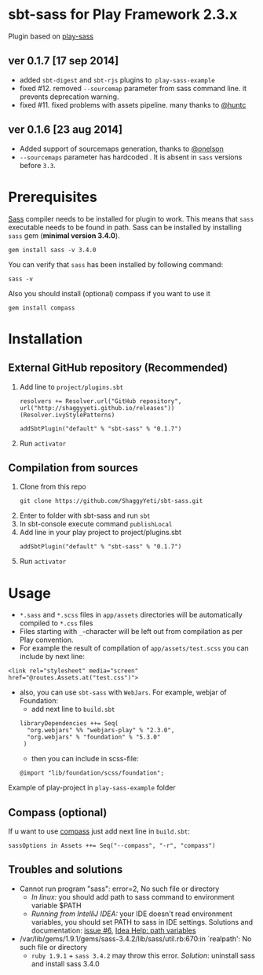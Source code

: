 sbt-sass for Play Framework 2.3.x
========
Plugin based on [play-sass][play-sass] 

## ver 0.1.7 [17 sep 2014]
* added `sbt-digest` and `sbt-rjs` plugins to` play-sass-example`
* fixed #12. removed `--sourcemap` parameter from sass command line. it prevents deprecation warning. 
* fixed #11. fixed problems with assets pipeline. many thanks to [@huntc][huntc]  

## ver 0.1.6 [23 aug 2014]
* Added support of sourcemaps generation, thanks to [@onelson][onelson]
* `--sourcemaps` parameter has hardcoded . It is absent in `sass` versions before `3.3`.  

# Prerequisites
[Sass][sass] compiler needs to be installed for plugin to work. This means that `sass` executable
needs to be found in path. Sass can be installed by installing `sass` gem (**minimal version 3.4.0**).
```
gem install sass -v 3.4.0 
```
You can verify that `sass` has been installed by following command:
```
sass -v
```
Also you should install (optional) compass if you want to use it
```
gem install compass
```

# Installation
## External GitHub repository (Recommended)
1. Add line to `project/plugins.sbt`
   ```
   resolvers += Resolver.url("GitHub repository", url("http://shaggyyeti.github.io/releases"))(Resolver.ivyStylePatterns)

   addSbtPlugin("default" % "sbt-sass" % "0.1.7")
   ```
2. Run `activator`

## Compilation from sources
1. Clone from this repo
   ```
   git clone https://github.com/ShaggyYeti/sbt-sass.git
   ```
2. Enter to folder with sbt-sass and run `sbt`
3. In sbt-console execute command `publishLocal`
4. Add line in your play project to project/plugins.sbt
   ```
   addSbtPlugin("default" % "sbt-sass" % "0.1.7")
   ```
5. Run `activator`

# Usage
* `*.sass` and `*.scss` files in `app/assets` directories will be automatically compiled to `*.css` files
* Files starting with `_`-character will be left out from compilation as per Play convention.
* For example the result of compilation of `app/assets/test.scss` you can include by next line:
```
<link rel="stylesheet" media="screen" href="@routes.Assets.at("test.css")">
```
* also, you can use `sbt-sass` with `WebJars`. For example, webjar of Foundation:
  * add next line to `build.sbt`
   ```
   libraryDependencies ++= Seq(
     "org.webjars" %% "webjars-play" % "2.3.0",
     "org.webjars" % "foundation" % "5.3.0"
    )
   ```
  * then you can include in scss-file:
   ```
   @import "lib/foundation/scss/foundation";
   ```


Example of play-project in `play-sass-example` folder

## Compass (optional)
If u want to use [compass][compass] just add next line in `build.sbt`:
```
sassOptions in Assets ++= Seq("--compass", "-r", "compass")
```

## Troubles and solutions
* Cannot run program "sass": error=2, No such file or directory
  * *In linux:* you should add path to sass command to environment variable $PATH
  * *Running from IntelliJ IDEA:* your IDE doesn't read environment variables, you should set PATH to sass in IDE settings. Solutions and documentation: [issue #6][issue6], [Idea Help: path variables][idea-env-vars]
* /var/lib/gems/1.9.1/gems/sass-3.4.2/lib/sass/util.rb:670:in `realpath': No such file or directory
  * `ruby 1.9.1` + `sass 3.4.2` may throw this error. *Solution*: uninstall sass and install sass 3.4.0



[play-sass]: https://github.com/jlitola/play-sass
[sass]: http://sass-lang.com/
[compass]: http://compass-style.org/
[play-2.3-anatomy]: http://www.playframework.com/documentation/2.3.x/Anatomy
[issue6]: https://github.com/ShaggyYeti/sbt-sass/issues/6#issuecomment-49294238
[idea-env-vars]: http://www.jetbrains.com/idea/webhelp/path-variables-2.html
[onelson]: https://github.com/onelson
[huntc]: https://github.com/huntc